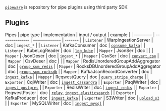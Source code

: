 [`pipeware`] is repository for pipe plugins using third party SDK

## Plugins
Pipes
| pipe type | implementation | input / output | example |
| --------- | -------------- | -------------- | ------- |
| `Listener`  | WarpIngestionServer | doc | `ingest_*` |
| `Listener` | KafkaConsumer | doc | [`consume_kafka`] |
| `Listener` | KubeLogReader | doc | [`log_kube`] |
| `Mapper` | JsonSer | doc |  |
| `Mapper` | JsonDeser | doc | `ingest_*` |
| `Mapper` | CsvSer | doc | [`convert_csv`] |
| `Mapper` | CsvDeser | doc |  |
| `Mapper` | RedisUnorderedGroupAddAggregator | doc | [`group_sum_redis`] |
| `Mapper` | RocksDBUnorderedGroupAddAggregator | doc | [`group_sum_rocksdb`] |
| `Mapper` | KafkaJsonRecordConverter | doc | [`ingest_kafka`] |
| `Mapper` | ReqwestQuery | doc | [`query_stripe_charge`] |
| `Exporter` | CqlWriter | doc | [`ingest_cassandra`] |
| `Exporter` | PsqlWriter | doc | [`ingest_postgres`] |
| `Exporter` | RedisWriter | doc | [`ingest_redis`] |
| `Exporter` | ReqwestPoster | doc | [`relay`], [`ingest_elasticsearch`] |
| `Exporter` | KafkaProducer | doc | [`ingest_kafka`] |
| `Exporter` | S3Writer | doc | [`upload_s3`] |
| `Exporter` | MySQLWriter | doc | [`ingest_mysql`] |

[`pipeware`]: https://github.com/pipebase/pipebase/tree/main/pipeware
[`group_sum_redis`]: https://github.com/pipebase/pipebase/tree/main/examples/group_sum_redis
[`group_sum_rocksdb`]: https://github.com/pipebase/pipebase/tree/main/examples/group_sum_rocksdb
[`ingest_cassandra`]: https://github.com/pipebase/pipebase/tree/main/examples/ingest_cassandra
[`ingest_postgres`]: https://github.com/pipebase/pipebase/tree/main/examples/ingest_postgres
[`ingest_redis`]: https://github.com/pipebase/pipebase/tree/main/examples/ingest_redis
[`relay`]: https://github.com/pipebase/pipebase/tree/main/examples/relay
[`consume_kafka`]: https://github.com/pipebase/pipebase/tree/main/examples/consume_kafka
[`ingest_kafka`]: https://github.com/pipebase/pipebase/tree/main/examples/ingest_kafka
[`log_kube`]: https://github.com/pipebase/pipebase/tree/main/examples/log_kube
[`convert_csv`]: https://github.com/pipebase/pipebase/tree/main/examples/convert_csv
[`upload_s3`]: https://github.com/pipebase/pipebase/tree/main/examples/upload_s3
[`ingest_mysql`]: https://github.com/pipebase/pipebase/tree/main/examples/ingest_mysql
[`ingest_elasticsearch`]: https://github.com/pipebase/pipebase/tree/main/examples/ingest_elasticsearch
[`query_stripe_charge`]: https://github.com/pipebase/pipebase/tree/main/examples/query_stripe_charge